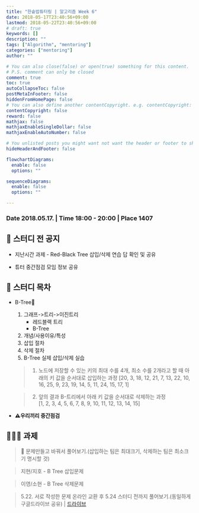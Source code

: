 ```yaml
---
title: "한솥밥튜터링 | 알고리즘 Week 6"
date: 2018-05-17T23:40:56+09:00
lastmod: 2018-05-22T23:40:56+09:00
# draft: true
keywords: []
description: ""
tags: ["Algorithm", "mentoring"]
categories: ["mentoring"]
author: ""

# You can also close(false) or open(true) something for this content.
# P.S. comment can only be closed
comment: true
toc: true
autoCollapseToc: false
postMetaInFooter: false
hiddenFromHomePage: false
# You can also define another contentCopyright. e.g. contentCopyright: "This is another copyright."
contentCopyright: false
reward: false
mathjax: false
mathjaxEnableSingleDollar: false
mathjaxEnableAutoNumber: false

# You unlisted posts you might want not want the header or footer to show
hideHeaderAndFooter: false

flowchartDiagrams:
  enable: false
  options: ""

sequenceDiagrams: 
  enable: false
  options: ""

---
```


<!--more-->

### Date 2018.05.17. | Time 18:00 - 20:00 | Place 1407

## 🏫 스터디 전 공지

- 지난시간 과제 - Red-Black Tree 삽입/삭제 연습 답 확인 및 공유

- 튜터 중간점검 모임 정보 공유

  

## 📖 스터디 목차

- B-Tree🌲
  1. 그래프->트리->이진트리
     - 레드블랙 트리
     - B-Tree
  2. 개념/사용이유/특성
  3. 삽입 절차
  4. 삭제 절차
  5. B-Tree 실제 삽입/삭제 실습

  > 1. 노드에 저장할 수 있는 키의 최대 수를 4개, 최소 수를 2개라고 할 때 아래의 키 값을 순서대로 삽입하는 과정
  > [20, 3, 18, 12, 21, 7, 13, 22, 10, 16, 25, 9, 23, 19, 14, 5, 11, 24, 15, 17, 1]

  > 2. 앞의 결과 B-트리에서 아래 키 값을 순서대로 삭제하는 과정      
  > [1, 2, 3, 4, 5, 6, 7, 8, 9, 10, 11, 12, 13, 14, 15]

- **⚠️우리끼리 중간점검**

## 👩🏼‍💻 과제

> 🐥 문제만들고 바꿔서 풀어보기.(삽입하는 팀은 최대크기, 삭제하는 팀은 최소크기 명시할 것)
 
> 지현/지호 - B Tree 삽입문제

> 이영/소현 - B Tree 삭제문제
 
> 5.22. 서로 작성한 문제 온라인 교환 후 5.24 스터디 전까지 풀어보기.(동일하게 구글드라이브 공유) | [드라이브](https://drive.google.com/drive/folders/1Q8X7IKFdnNhqB1F_DXi4xtyrsQGDmi9w?usp=sharing)
